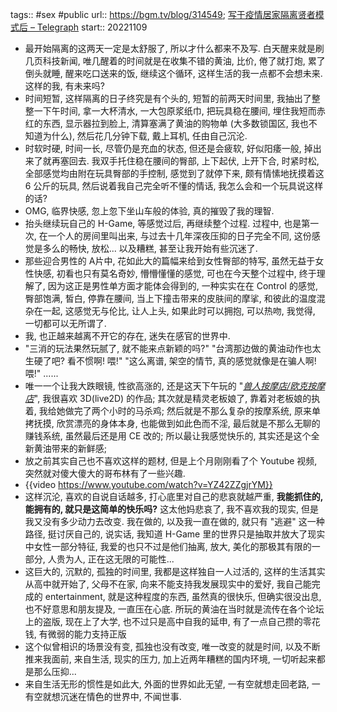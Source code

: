 tags:: #sex #public
url:: https://bgm.tv/blog/314549; [写于疫情居家隔离贤者模式后 – Telegraph](https://telegra.ph/%E5%86%99%E4%BA%8E%E7%96%AB%E6%83%85%E5%B1%85%E5%AE%B6%E9%9A%94%E7%A6%BB%E8%B4%A4%E8%80%85%E6%A8%A1%E5%BC%8F%E5%90%8E-11-09)
start:: 20221109

- 最开始隔离的这两天一定是太舒服了, 所以才什么都来不及写. 白天醒来就是刷几页科技新闻, 唯几醒着的时间就是在收集不错的黄油, 比价, 倦了就打炮, 累了倒头就睡, 醒来吃口送来的饭, 继续这个循环, 这样生活的我一点都不会想未来. 这样的我, 有未来吗?
- 时间短暂, 这样隔离的日子终究是有个头的, 短暂的前两天时间里, 我抽出了整整一下午时间, 拿一大杯清水, 一大包原浆纸巾, 把玩具稳在腰间, 埋住我短而赤红的东西, 显示器拉到脸上, 清算塞满了黄油的购物单 (大多数锁国区, 我也不知道为什么), 然后花几分钟下载, 戴上耳机, 任由自己沉沦.
- 时软时硬, 时间一长, 尽管仍是充血的状态, 但还是会疲软, 好似阳痿一般, 掉出来了就再塞回去. 我双手托住稳在腰间的臀部, 上下起伏, 上开下合, 时紧时松, 全部感觉均由附在玩具臀部的手控制, 感觉到了就停下来, 颇有情愫地抚摸着这 6 公斤的玩具, 然后说着我自己完全听不懂的情话, 我怎么会和一个玩具说这样的话?
- OMG, 临界快感, 忽上忽下坐山车般的体验, 真的摧毁了我的理智.
- 抬头继续玩自己的 H-Game, 等感觉过后, 再继续整个过程. 过程中, 也是第一次, 在一个人的房间里叫出来, 与过去十几年深夜压抑的日子完全不同, 这份感觉是多么的畅快, 放松... 以及糟糕, 甚至让我开始有些沉迷了.
- 那些迎合男性的 A片中, 花如此大的篇幅来给到女性臀部的特写, 虽然无益于女性快感, 初看也只有莫名奇妙, 懵懵懂懂的感觉, 可也在今天整个过程中, 终于理解了, 因为这正是男性单方面才能体会得到的, 一种实实在在 Control 的感觉, 臀部饱满, 皙白, 停靠在腰间, 当上下撞击带来的皮肤间的摩挲, 和彼此的温度混杂在一起, 这感觉无与伦比, 让人上头, 如果此时可以拥抱, 可以热吻, 我觉得, 一切都可以无所谓了.
- 我, 也正越来越离不开它的存在, 迷失在感官的世界中.
- "三消的玩法果然玩腻了, 就不能来点新颖的吗?"
  "台湾那边做的黄油动作也太生硬了吧? 看不惯啊! 喂!"
  "这么离谱, 架空的情节, 真的感觉就像是在骗人啊! 喂!"
  ......
- 唯一一个让我大跌眼镜, 性欲高涨的, 还是这天下午玩的 "[*兽人按摩店/欧克按摩店*](https://store.steampowered.com/app/1129540/)", 我很喜欢 3D(live2D) 的作品; 其次就是精灵老板娘了, 靠着对老板娘的执着, 我给她做完了两个小时的马杀鸡; 然后就是不那么复杂的按摩系统, 原来单拷抚摸, 欣赏漂亮的身体本身, 也能做到如此色而不淫, 最后就是不那么无聊的赚钱系统, 虽然最后还是用 CE 改的; 所以最让我感觉快乐的, 其实还是这个全新黄油带来的新鲜感;
- 放之前其实自己也不喜欢这样的题材, 但是上个月刚刚看了个 Youtube 视频, 突然就对傻大傻大的哥布林有了一些兴趣.
- {{video https://www.youtube.com/watch?v=YZ42ZZgjrYM}}
- 这样沉沦, 喜欢的自说自话越多, 打心底里对自己的悲哀就越严重, **我能抓住的, 能拥有的, 就只是这简单的快乐吗?** 这太他妈悲哀了, 我不喜欢我的现实, 但是我又没有多少动力去改变. 我在做的, 以及我一直在做的, 就只有 "逃避" 这一种路径, 挺讨厌自己的, 说实话, 我知道 H-Game 里的世界只是抽取并放大了现实中女性一部分特征, 我爱的也只不过是他们抽离, 放大, 美化的那极其有限的一部分, 人贵为人, 正在这无限的可能性...
- 这巨大的, 沉默的, 孤独的时间里, 我都是这样独自一人过活的, 这样的生活其实从高中就开始了, 父母不在家, 向来不能支持我发展现实中的爱好, 我自己能完成的 entertainment, 就是这种程度的东西, 虽然真的很快乐, 但确实很没出息, 也不好意思和朋友提及, 一直压在心底. 所玩的黄油在当时就是流传在各个论坛上的盗版, 现在上了大学, 也不过只是高中自我的延申, 有了一点自己攒的零花钱, 有微弱的能力支持正版
- 这个似曾相识的场景没有变, 孤独也没有改变, 唯一改变的就是时间, 以及不断推来我面前, 来自生活, 现实的压力, 加上近两年糟糕的国内环境, 一切听起来都是那么压抑...
- 来自生活无形的惯性是如此大, 外面的世界如此无望, 一有空就想走回老路, 一有空就想沉迷在情色的世界中, 不闻世事.
